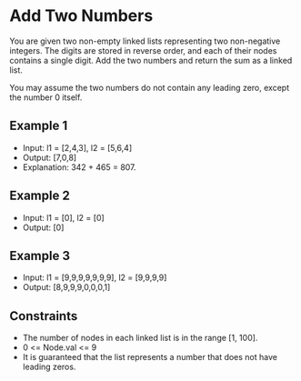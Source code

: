 # Add Two Numbers

You are given two non-empty linked lists representing two non-negative integers. The digits are stored in reverse order, and each of their nodes contains a single digit. Add the two numbers and return the sum as a linked list.

You may assume the two numbers do not contain any leading zero, except the number 0 itself.

## Example 1

- Input: l1 = [2,4,3], l2 = [5,6,4]
- Output: [7,0,8]
- Explanation: 342 + 465 = 807.

## Example 2

- Input: l1 = [0], l2 = [0]
- Output: [0]

## Example 3

- Input: l1 = [9,9,9,9,9,9,9], l2 = [9,9,9,9]
- Output: [8,9,9,9,0,0,0,1]

## Constraints

- The number of nodes in each linked list is in the range [1, 100].
- 0 <= Node.val <= 9
- It is guaranteed that the list represents a number that does not have leading zeros.
